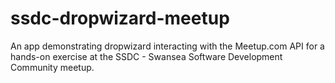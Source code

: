 ssdc-dropwizard-meetup
=======================

An app demonstrating dropwizard interacting with the Meetup.com API for a hands-on exercise at the SSDC - Swansea Software Development Community meetup.
